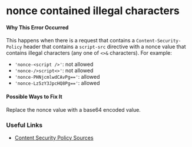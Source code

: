 # nonce contained illegal characters

#### Why This Error Occurred

This happens when there is a request that contains a `Content-Security-Policy`
header that contains a `script-src` directive with a nonce value that contains
illegal characters (any one of `<>&` characters). For example:

- `'nonce-<script />'`: not allowed
- `'nonce-/>script<>'`: not allowed
- `'nonce-PHNjcmlwdCAvPg=='`: allowed
- `'nonce-Lz5zY3JpcHQ8Pg=='`: allowed

#### Possible Ways to Fix It

Replace the nonce value with a base64 encoded value.

### Useful Links

- [Content Security Policy Sources](https://developer.mozilla.org/en-US/docs/Web/HTTP/Headers/Content-Security-Policy/Sources#sources)
